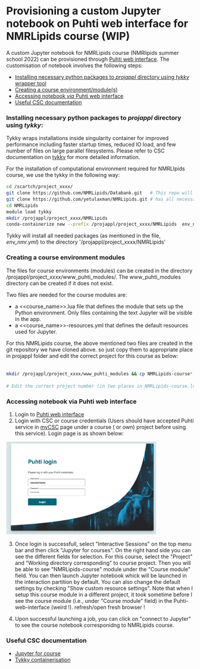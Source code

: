 # Provisioning  a custom Jupyter notebook on Puhti web interface for NMRLipids course (WIP)

A custom Jupyter notebook for NMRLipids course (NMRlipids summer school 2022) can be provisioned through [Puhti web interface](https://www.puhti.csc.fi). The customisation of notebook involves the following steps:

- [Installing necessary python packages to *projappl* directory using *tykky* wrapper tool](#installing-necessary-python-packages-to-projappl-directory-using-tykky)
- [Creating a course environment/module(s)](#creating-a-course-environment-modules)
- [Accessing notebook *via* Puhti web interface](#accessing-notebook-via-puhti-web-interface)
- [Useful CSC documentation](useful-CSC-documentation)

### Installing necessary python packages to *projappl* directory using *tykky*:

Tykky wraps installations inside singularity container for improved performance including faster startup times, reduced IO load, and  few number of files on large parallel filesystems. Please refer to CSC documentation on [tykky](https://docs.csc.fi/computing/containers/tykky/) for more detailed information.

For the installation of computational environment required for NMRLIpids course, we use the tykky in the following way:

```bash
cd /scartch/project_xxxx/
git clone https://github.com/NMRLipids/Databank.git   # This repo will be copied to correct path inside the Jupyter notebook for each participant when notebook is laucnhed
git clone https://github.com/yetulaxman/NMRLipids.git # has all necessary scripts for customising the course environment
cd NMRLipids 
module load tykky
mkdir /projappl/project_xxxx/NMRLipids
conda-containerize new --prefix /projappl/project_xxxx/NMRLipids  env_nmr.yml  # this can take a while

```
Tykky will install all needed packages (as mentioned in the file, *env_nmr.yml*) to the directory '/projappl/project_xxxx/NMRLipids'

### Creating a course environment modules

The files for course environments (modules) can be created in the directory /projappl/project_xxxx/www_puhti_modules/. The www_puhti_modules directory can be created if it does not exist.

Two files are needed for the course modules are:
   - a <<course_name>>.lua file that defines the module that sets up the Python environment. Only files containing the text Jupyter will be visible in the app.
   - a <<course_name>>-resources.yml that defines the default resources used for Jupyter.
  
For this NMRLipids course, the above mentioned two files are created  in the git repository we have cloned above. so just copy them to appropriate place in projappl folder and edit the correct project for this course as below:

```bash

mkdir /projappl/project_xxxx/www_puhti_modules && cp NMRLipids-course* /projappl/project_xxxx/www_puhti_modules

# Edit the correct project number (in two places in NMRLipids-course.lua file) in the the copied files in /projappl/project_xxxx/www_puhti_modules.

```
    
### Accessing notebook via Puhti web interface

1. Login to [Puhti web interface](https://www.puhti.csc.fi/public/login.html)
2. Login with CSC or course credentials (Users should have accepted Puhti service in [myCSC](https://my.csc.fi/welcome) page under a course ( or own) project before using this service). Login page is as shown below:

<img src="./Puhti_login.png" width="80%">

3. Once login is successfull, select "Interactive Sessions" on the top menu bar and then click "Jupyter for courses". On the right hand side you can see the different fields for selection.  For this course, select the "Project" and "Working directory corresponding"  to course project. Then you will be able to see "NMRLipids-course" module under the "Course module" field. You can then launch Jupyter notebook whick will be launched in the interaction partition by default. You can also change the default settings by checking "Show custom resource settings". Note that when I setup this course module in a different project, it took sometime before I see the course module (i.e., under "Course module" field) in the Puhti-web-interface (weird !). refresh/open fresh browser !

4. Upon successful launching a job, you can click on "connect to Jupyter" to see the course notebook corresponidng to NMRLipids course.


###  Useful CSC documentation

- [Jupyter for course](https://docs.csc.fi/computing/webinterface/jupyter-for-courses/)
- [Tykky containerisation](https://docs.csc.fi/computing/containers/tykky/)



